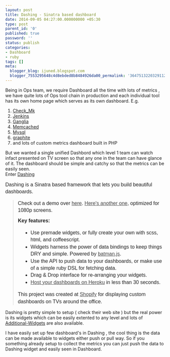 ```yaml
---
layout: post
title: Dashing - Sinatra based dashboard
date: 2014-09-05 04:27:00.000000000 +05:30
type: post
parent_id: '0'
published: true
password: ''
status: publish
categories:
- Dashboard
- ruby
tags: []
meta:
  blogger_blog: ijuned.blogspot.com
  blogger_7553295648c4d8ebded8b8484926da00_permalink: '3647513220329112444'
---
```

<div dir="ltr" style="text-align:left;">Being in Ops team, we require Dashboard all the time with lots of metrics , we have quite lots of Ops tool chain in production and each individual tool has its own home page which serves as its own dashboard. E.g.</p>
<p>
<ol style="text-align:left;">
<li><a href="https://mathias-kettner.de/check_mk.html">Check_Mk</a></li>
<li><a href="http://jenkins-ci.org/">Jenkins</a></li>
<li><a href="http://ganglia.sourceforge.net/">Ganglia</a></li>
<li><a href="http://memcached.org/">Memcached</a></li>
<li><a href="http://www.mysql.com/">Mysql</a> </li>
<li><a href="http://graphite.wikidot.com/">graphite</a></li>
<li>and lots of custom metrics dashboard built in PHP </li>
</ol>
<div>But we wanted a single unified Dashbord which level 1 team can watch infact presented on TV screen so that any one in the team can have glance of it. The dashboard should be simple and catchy so that the metrics can be easily seen.</div>
<div></div>
<div>Enter <a href="http://dashing.io/">Dashing</a> </div>
<div></div>
<p>
<div style="color:#222222;font-family:sans-serif;font-size:16px;line-height:22.39999961853px;margin-bottom:10px;margin-top:10px;">Dashing is a Sinatra based framework that lets you build beautiful dashboards.</div>
<blockquote class="tr_bq"><div style="color:#222222;font-family:sans-serif;font-size:16px;line-height:22.39999961853px;margin-bottom:10px;margin-top:10px;">Check out a demo over <a href="http://dashingdemo.herokuapp.com/sample" style="color:#444444;" target="_blank">here</a>. <a href="http://dashingdemo.herokuapp.com/sampletv" style="color:#444444;" target="_blank">Here's another one</a>, optimized for 1080p screens.</div>
<div style="color:#222222;font-family:sans-serif;font-size:16px;line-height:22.39999961853px;margin-bottom:10px;margin-top:10px;"><strong>Key features:</strong></div>
<ul style="color:#222222;font-family:sans-serif;font-size:16px;line-height:22.39999961853px;margin:1em 0;padding:0 0 0 40px;">
<li>Use premade widgets, or fully create your own with scss, html, and coffeescript.</li>
<li>Widgets harness the power of data bindings to keep things DRY and simple. Powered by <a href="http://batmanjs.org/" style="color:#444444;" target="_blank">batman.js</a>.</li>
<li>Use the API to push data to your dashboards, or make use of a simple ruby DSL for fetching data.</li>
<li>Drag &amp; Drop interface for re-arranging your widgets.</li>
<li><a href="https://github.com/Shopify/dashing/wiki/How-to%3A-Deploy-to-Heroku" style="color:#444444;" target="_blank">Host your dashboards on Heroku</a> in less than 30 seconds.</li>
</ul>
<div style="color:#222222;font-family:sans-serif;font-size:16px;line-height:22.39999961853px;margin-bottom:10px;margin-top:10px;"></div>
<div style="color:#222222;font-family:sans-serif;font-size:16px;line-height:22.39999961853px;margin-bottom:10px;margin-top:10px;">This project was created at <a href="http://shopify.com/" style="color:#444444;" target="_blank">Shopify</a> for displaying custom dashboards on TVs around the office.</div>
</blockquote>
<p>Dashing is pretty simple to setup ( check their web site ) but the real power is its widgets which can be easily extented to any level and lots of <a href="https://github.com/Shopify/dashing/wiki/Additional-Widgets">Additional-Widgets</a> are also available.</p>
<p>I have easily set up few dashboard's in Dashing , the cool thing is the data can be made available to widgets either push or pull way. So if you something already setup to collect the metrics you can just push the data to Dashing widget and easily seen in Dashboard.</p>
<p></div>
